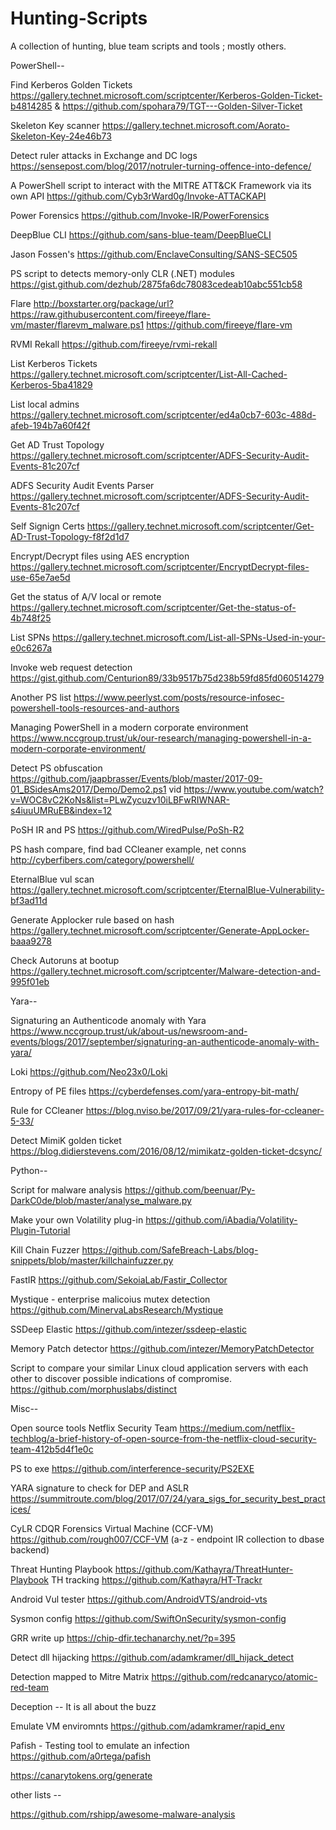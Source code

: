 # Hunting-Scripts
A collection of hunting, blue team scripts and tools ; mostly others.

PowerShell--

Find Kerberos Golden Tickets https://gallery.technet.microsoft.com/scriptcenter/Kerberos-Golden-Ticket-b4814285 & https://github.com/spohara79/TGT---Golden-Silver-Ticket

Skeleton Key scanner https://gallery.technet.microsoft.com/Aorato-Skeleton-Key-24e46b73

Detect ruler attacks in Exchange and DC logs https://sensepost.com/blog/2017/notruler-turning-offence-into-defence/ 

A PowerShell script to interact with the MITRE ATT&CK Framework via its own API  https://github.com/Cyb3rWard0g/Invoke-ATTACKAPI

Power Forensics https://github.com/Invoke-IR/PowerForensics

DeepBlue CLI https://github.com/sans-blue-team/DeepBlueCLI

Jason Fossen's https://github.com/EnclaveConsulting/SANS-SEC505

PS script to detects memory-only CLR (.NET) modules https://gist.github.com/dezhub/2875fa6dc78083cedeab10abc551cb58 

Flare http://boxstarter.org/package/url?https://raw.githubusercontent.com/fireeye/flare-vm/master/flarevm_malware.ps1 https://github.com/fireeye/flare-vm

RVMI Rekall https://github.com/fireeye/rvmi-rekall

List Kerberos Tickets https://gallery.technet.microsoft.com/scriptcenter/List-All-Cached-Kerberos-5ba41829

List local admins https://gallery.technet.microsoft.com/scriptcenter/ed4a0cb7-603c-488d-afeb-194b7a60f42f

Get AD Trust Topology https://gallery.technet.microsoft.com/scriptcenter/ADFS-Security-Audit-Events-81c207cf

ADFS Security Audit Events Parser https://gallery.technet.microsoft.com/scriptcenter/ADFS-Security-Audit-Events-81c207cf

Self Signign Certs https://gallery.technet.microsoft.com/scriptcenter/Get-AD-Trust-Topology-f8f2d1d7

Encrypt/Decrypt files using AES encryption https://gallery.technet.microsoft.com/scriptcenter/EncryptDecrypt-files-use-65e7ae5d

Get the status of A/V local or remote https://gallery.technet.microsoft.com/scriptcenter/Get-the-status-of-4b748f25

List SPNs https://gallery.technet.microsoft.com/List-all-SPNs-Used-in-your-e0c6267a

Invoke web request detection https://gist.github.com/Centurion89/33b9517b75d238b59fd85fd060514279

Another PS list https://www.peerlyst.com/posts/resource-infosec-powershell-tools-resources-and-authors

Managing PowerShell in a modern corporate environment https://www.nccgroup.trust/uk/our-research/managing-powershell-in-a-modern-corporate-environment/

Detect PS obfuscation https://github.com/jaapbrasser/Events/blob/master/2017-09-01_BSidesAms2017/Demo/Demo2.ps1 vid https://www.youtube.com/watch?v=WOC8vC2KoNs&list=PLwZycuzv10iLBFwRIWNAR-s4iuuUMRuEB&index=12

PoSH IR and PS https://github.com/WiredPulse/PoSh-R2 

PS hash compare, find bad CCleaner example, net conns http://cyberfibers.com/category/powershell/ 

EternalBlue vul scan https://gallery.technet.microsoft.com/scriptcenter/EternalBlue-Vulnerability-bf3ad11d

Generate Applocker rule based on hash https://gallery.technet.microsoft.com/scriptcenter/Generate-AppLocker-baaa9278

Check Autoruns at bootup https://gallery.technet.microsoft.com/scriptcenter/Malware-detection-and-995f01eb


Yara--

Signaturing an Authenticode anomaly with Yara https://www.nccgroup.trust/uk/about-us/newsroom-and-events/blogs/2017/september/signaturing-an-authenticode-anomaly-with-yara/

Loki https://github.com/Neo23x0/Loki 

Entropy of PE files https://cyberdefenses.com/yara-entropy-bit-math/

Rule for CCleaner https://blog.nviso.be/2017/09/21/yara-rules-for-ccleaner-5-33/

Detect MimiK golden ticket https://blog.didierstevens.com/2016/08/12/mimikatz-golden-ticket-dcsync/


Python--

Script for malware analysis https://github.com/beenuar/Py-DarkC0de/blob/master/analyse_malware.py

Make your own Volatility plug-in https://github.com/iAbadia/Volatility-Plugin-Tutorial

Kill Chain Fuzzer https://github.com/SafeBreach-Labs/blog-snippets/blob/master/killchainfuzzer.py

FastIR https://github.com/SekoiaLab/Fastir_Collector

Mystique - enterprise malicoius mutex detection https://github.com/MinervaLabsResearch/Mystique

SSDeep Elastic https://github.com/intezer/ssdeep-elastic

Memory Patch detector https://github.com/intezer/MemoryPatchDetector

 Script to compare your similar Linux cloud application servers with each other to discover possible indications of compromise. https://github.com/morphuslabs/distinct


Misc--

Open source tools Netflix Security Team https://medium.com/netflix-techblog/a-brief-history-of-open-source-from-the-netflix-cloud-security-team-412b5d4f1e0c

PS to exe https://github.com/interference-security/PS2EXE

YARA signature to check for DEP and ASLR https://summitroute.com/blog/2017/07/24/yara_sigs_for_security_best_practices/

CyLR CDQR Forensics Virtual Machine (CCF-VM) https://github.com/rough007/CCF-VM (a-z - endpoint IR collection to dbase backend)

Threat Hunting Playbook https://github.com/Kathayra/ThreatHunter-Playbook TH tracking https://github.com/Kathayra/HT-Trackr

Android Vul tester https://github.com/AndroidVTS/android-vts 

Sysmon config https://github.com/SwiftOnSecurity/sysmon-config

GRR write up https://chip-dfir.techanarchy.net/?p=395 

Detect dll hijacking https://github.com/adamkramer/dll_hijack_detect

Detection mapped to Mitre Matrix https://github.com/redcanaryco/atomic-red-team


Deception -- It is all about the buzz

Emulate VM enviromnts https://github.com/adamkramer/rapid_env

Pafish - Testing tool to emulate an infection https://github.com/a0rtega/pafish

https://canarytokens.org/generate 


other lists --

https://github.com/rshipp/awesome-malware-analysis


